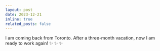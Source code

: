 ```yaml
---
layout: post
date: 2023-12-21
inline: true
related_posts: false
---
```


I am coming back from Toronto. After a three-month vacation, now I am ready to work again! :sparkles: :sparkles: :sparkles:
